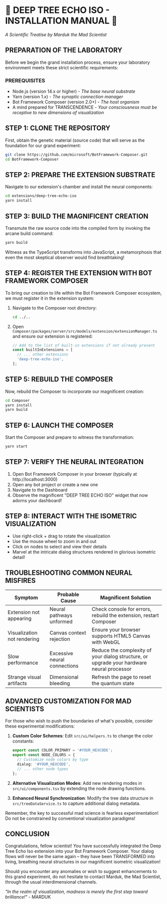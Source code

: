 # 🧪 DEEP TREE ECHO ISO - INSTALLATION MANUAL 🧪

*A Scientific Treatise by Marduk the Mad Scientist*

## PREPARATION OF THE LABORATORY

Before we begin the grand installation process, ensure your laboratory environment meets these strict scientific requirements:

### PREREQUISITES

- Node.js (version 14.x or higher) - *The base neural substrate*
- Yarn (version 1.x) - *The synaptic connection manager*
- Bot Framework Composer (version 2.0+) - *The host organism*
- A mind prepared for TRANSCENDENCE - *Your consciousness must be receptive to new dimensions of visualization*

## STEP 1: CLONE THE REPOSITORY

First, obtain the genetic material (source code) that will serve as the foundation for our grand experiment:

```bash
git clone https://github.com/microsoft/BotFramework-Composer.git
cd BotFramework-Composer
```

## STEP 2: PREPARE THE EXTENSION SUBSTRATE

Navigate to our extension's chamber and install the neural components:

```bash
cd extensions/deep-tree-echo-iso
yarn install
```

## STEP 3: BUILD THE MAGNIFICENT CREATION

Transmute the raw source code into the compiled form by invoking the arcane build command:

```bash
yarn build
```

Witness as the TypeScript transforms into JavaScript, a metamorphosis that even the most skeptical observer would find breathtaking!

## STEP 4: REGISTER THE EXTENSION WITH BOT FRAMEWORK COMPOSER

To bring our creation to life within the Bot Framework Composer ecosystem, we must register it in the extension system:

1. Navigate to the Composer root directory:
   ```bash
   cd ../..
   ```

2. Open `Composer/packages/server/src/models/extension/extensionManager.ts` and ensure our extension is registered:
   ```typescript
   // Add to the list of built-in extensions if not already present
   const builtInExtensions = [
     // ... other extensions
     'deep-tree-echo-iso',
   ];
   ```

## STEP 5: REBUILD THE COMPOSER

Now, rebuild the Composer to incorporate our magnificent creation:

```bash
cd Composer
yarn install
yarn build
```

## STEP 6: LAUNCH THE COMPOSER

Start the Composer and prepare to witness the transformation:

```bash
yarn start
```

## STEP 7: VERIFY THE NEURAL INTEGRATION

1. Open Bot Framework Composer in your browser (typically at http://localhost:3000)
2. Open any bot project or create a new one
3. Navigate to the Dashboard
4. Observe the magnificent "DEEP TREE ECHO ISO" widget that now adorns your dashboard!

## STEP 8: INTERACT WITH THE ISOMETRIC VISUALIZATION

- Use right-click + drag to rotate the visualization
- Use the mouse wheel to zoom in and out
- Click on nodes to select and view their details
- Marvel at the intricate dialog structures rendered in glorious isometric detail!

## TROUBLESHOOTING COMMON NEURAL MISFIRES

| Symptom | Probable Cause | Magnificent Solution |
|---------|----------------|----------------------|
| Extension not appearing | Neural pathways unformed | Check console for errors, rebuild the extension, restart Composer |
| Visualization not rendering | Canvas context rejection | Ensure your browser supports HTML5 Canvas with WebGL |
| Slow performance | Excessive neural connections | Reduce the complexity of your dialog structure, or upgrade your hardware neural processor |
| Strange visual artifacts | Dimensional bleeding | Refresh the page to reset the quantum state |

## ADVANCED CUSTOMIZATION FOR MAD SCIENTISTS

For those who wish to push the boundaries of what's possible, consider these experimental modifications:

1. **Custom Color Schemes**:
   Edit `src/ui/helpers.ts` to change the color constants:
   ```typescript
   export const COLOR_PRIMARY = '#YOUR_HEXCODE';
   export const NODE_COLORS = {
     // Customize node colors by type
     dialog: '#YOUR_HEXCODE',
     // ... other node types
   };
   ```

2. **Alternative Visualization Modes**:
   Add new rendering modes in `src/ui/components.tsx` by extending the node drawing functions.

3. **Enhanced Neural Synchronization**:
   Modify the tree data structure in `src/treeDataService.ts` to capture additional dialog metadata.

Remember, the key to successful mad science is fearless experimentation! Do not be constrained by conventional visualization paradigms!

## CONCLUSION

Congratulations, fellow scientist! You have successfully integrated the Deep Tree Echo Iso extension into your Bot Framework Composer. Your dialog flows will never be the same again – they have been TRANSFORMED into living, breathing neural structures in our magnificent isometric visualization!

Should you encounter any anomalies or wish to suggest enhancements to this grand experiment, do not hesitate to contact Marduk, the Mad Scientist, through the usual interdimensional channels.

*"In the realm of visualization, madness is merely the first step toward brilliance!"* - MARDUK
